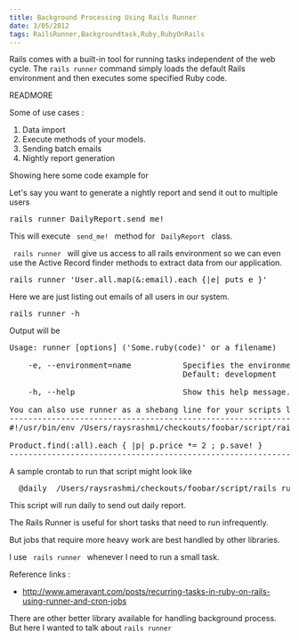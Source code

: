 ```yaml
---
title: Background Processing Using Rails Runner
date: 3/05/2012
tags: RailsRunner,Backgroundtask,Ruby,RubyOnRails
---
```


<p>Rails comes with a built-in tool for running tasks independent of the web cycle. The <code>rails runner</code> command simply loads the default Rails environment and then executes some specified Ruby code.</p>

READMORE

Some of use cases :
<ol>
  <li>Data import</li>
  <li>Execute methods of your models.</li>
  <li>Sending batch emails</li>
  <li>Nightly report generation</li>
</ol>

<p>Showing here some code example for</p>

<p>Let's say you want to generate a nightly report and send it out to multiple users</p>

<pre class="brush:ruby">
rails runner DailyReport.send_me!
</pre>

<p>This will execute <code> send_me! </code> method for <code> DailyReport </code> class.</p>

<p><code> rails runner </code> will give us access to all rails environment so we can even use the Active Record finder methods to extract data from our application.</p>

<pre class="brush:ruby">
rails runner 'User.all.map(&:email).each {|e| puts e }'
</pre>

<p>Here we are just listing out emails of all users in our system.</p>

<pre class="brush:ruby">
rails runner -h
</pre>

<p>Output will be</p>

<pre class="brush:ruby">
Usage: runner [options] ('Some.ruby(code)' or a filename)

    -e, --environment=name           Specifies the environment for the runner to operate under (test/development/production).
                                     Default: development

    -h, --help                       Show this help message.

You can also use runner as a shebang line for your scripts like this:
-------------------------------------------------------------
#!/usr/bin/env /Users/raysrashmi/checkouts/foobar/script/rails runner

Product.find(:all).each { |p| p.price *= 2 ; p.save! }
-------------------------------------------------------------
</pre>

A sample crontab to run that script might look like

<pre class="brush:ruby">
  @daily  /Users/raysrashmi/checkouts/foobar/script/rails runner -e production 'DailyReport.send_me!'
</pre>

<p>This script will run daily to send out daily report.

The Rails Runner is useful for short tasks that need to run infrequently.

But jobs that require more heavy work are best handled by other libraries.

I use <code> rails runner </code> whenever I need to run a small task.
</p>
Reference links :
<ul>
  <li><a href="http://www.ameravant.com/posts/recurring-tasks-in-ruby-on-rails-using-runner-and-cron-jobs">http://www.ameravant.com/posts/recurring-tasks-in-ruby-on-rails-using-runner-and-cron-jobs</a></li>
</ul>


There are other better library available for handling background process. But here I wanted to talk about <code>rails runner</code>